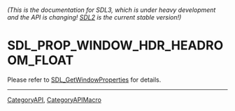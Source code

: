 ###### (This is the documentation for SDL3, which is under heavy development and the API is changing! [SDL2](https://wiki.libsdl.org/SDL2/) is the current stable version!)
# SDL_PROP_WINDOW_HDR_HEADROOM_FLOAT

Please refer to [SDL_GetWindowProperties](SDL_GetWindowProperties) for details.

----
[CategoryAPI](CategoryAPI), [CategoryAPIMacro](CategoryAPIMacro)

